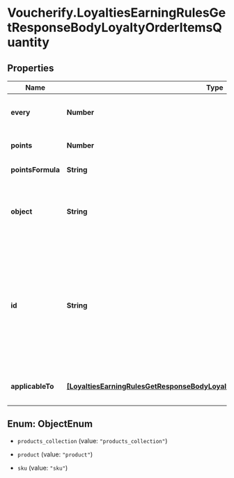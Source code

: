 # Voucherify.LoyaltiesEarningRulesGetResponseBodyLoyaltyOrderItemsQuantity

## Properties

Name | Type | Description | Notes
------------ | ------------- | ------------- | -------------
**every** | **Number** | Value is multiplied by 100 to precisely represent 2 decimal places. For example, a $10 order amount is written as 1000. | [optional] 
**points** | **Number** | Number of points to be awarded, i.e. how many points to be added to the loyalty card. | [optional] 
**pointsFormula** | **String** | Formula used to dynamically calculate the rewarded points. | [optional] 
**object** | **String** | Type of object which will be covered by the earning rule. This is required together with &#x60;id&#x60;. Can be replaced by the &#x60;applicable_to&#x60; array. In response, the value of the first object is returned even if &#x60;applicable_to&#x60; array was used. | [optional] 
**id** | **String** | Unique ID of the resource assigned by Voucherify. This is required together with &#x60;object&#x60;. Can be replaced by the &#x60;applicable_to&#x60; array. In response, the value of the first object is returned even if &#x60;applicable_to&#x60; array was used. Values are, for example, &#x60;pc_75U0dHlr7u75BJodrW1AE3t6&#x60; for product collection, &#x60;prod_0bae32322150fd0546&#x60; for a product, or &#x60;sku_0b7d7dfb090be5c619&#x60; for a SKU. | [optional] 
**applicableTo** | [**[LoyaltiesEarningRulesGetResponseBodyLoyaltyOrderItemsQuantityApplicableToItem]**](LoyaltiesEarningRulesGetResponseBodyLoyaltyOrderItemsQuantityApplicableToItem.md) | Defines products, SKUs, or product collections covered by the earning rule. Can be replaced by &#x60;object&#x60; and &#x60;id&#x60; to define only one object. | [optional] 



## Enum: ObjectEnum


* `products_collection` (value: `"products_collection"`)

* `product` (value: `"product"`)

* `sku` (value: `"sku"`)




